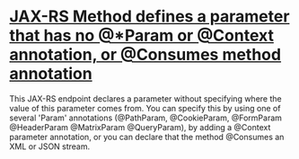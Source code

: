 # [JAX-RS Method defines a parameter that has no @*Param or @Context annotation, or @Consumes method annotation](http://fb-contrib.sourceforge.net/bugdescriptions.html#JXI_UNDEFINED_PARAMETER_SOURCE_IN_ENDPOINT)

This JAX-RS endpoint declares a parameter without specifying where the value of this parameter comes from.
    		You can specify this by using one of several 'Param' annotations (@PathParam, @CookieParam, @FormParam @HeaderParam @MatrixParam @QueryParam),
    		by adding a @Context parameter annotation, or you can declare that the method @Consumes an XML or JSON stream.